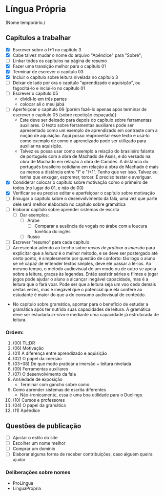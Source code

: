 # Língua Própria

(Nome temporário.)

## Capítulos a trabalhar

- [X] Escrever sobre o I+1 no capítulo 3
- [X] Cabe talvez mudar o nome do arquivo "Apêndice" para "Sobre";
- [ ] Linkar todos os capítulos na página de resumo
- [X] Fazer uma transição melhor para o capítulo 01
- [X] Terminar de escrever o capítulo 03
- [X] Incluir o capítulo sobre leitura nivelada no capítulo 3
- [ ] Deixar de lado por ora o capítulo "aprendizado e aquisição", ou fagocitá-lo e incluí-lo no capítulo 01 
- [ ] Escrever o capítulo 05
	- dividi-lo em três partes
	- colocar ali o meu jabá
- [ ] Aperfeiçoar o capítulo 06 (porém fazê-lo apenas após terminar de escrever o capítulo 05 (sobre repetição espaçada))
	- Este deve ser deixado para depois do capítulo sobre ferramentas auxiliares. O texto sobre ferramentas auxiliares pode ser apresentado como um exemplo de aprendizado em contraste com a noção de aquisição. Aqui posso reaproveitar esse texto e usá-lo como exemplo de como o aprendizado pode ser utilizado para auxiliar na aquisição.
	- Talvez eu possa usar como exemplo a relação do brasileiro falante de português com a obra de Machado de Assis, e do versado na obra de Machado em relação à obra de Camões. A distância do português brasileiro cotidiano em relação à obra de Machado é mais ou menos a distância entre "I" e "I+1". Tenho que ver isso. Talvez eu tenha que enxugar, espremer, torcer. É preciso testar e averiguar.
- [X] Considerar colocar o capítulo sobre motivação como o primeiro de todos (no lugar do 01, e não do 00)
- [X] Verificar se eu preciso editar e aperfeiçoar o capítulo sobre motivação 
- [ ] Enxugar o capítulo sobre o desenvolvimento da fala, uma vez que parte dele será melhor elaborado no capítulo sobre gramática 
- [ ] Elaborar capítulo sobre aprender sistemas de escrita
	- [ ] Dar exemplos:
		- [ ] Árabe
			- [ ] Comparar a ausência de vogais no árabe com a loucura fonética do inglês
		- [ ] Russo
- [ ] Escrever "resumo" para cada capítulo
- [ ] Acrescentar adendo ao trecho sobre _meios de praticar a imersão_ para explicitar que a _leitura_ é o melhor método, e se deve ser postergado até certo ponto, é simplesmente por questão de conforto: tão logo o aluno se vê capaz de entender textos simples, deve ele passar a lê-los. Ao mesmo tempo, o método audiovisual de um modo ou de outro se apoia sobre a leitura, graças às legendas. Então assistir séries e filmes e jogar jogos pode ajudar o aluno a alcançar inegável capacidade, mas é a leitura que o fará voar. Pode ser que a leitura seja um voo cedo demais certas vezes, mas é inegável que o potencial que ela confere ao estudante é maior do que a do consumo audiovisual de conteúdo.
- No capítulo sobre gramática, apontar para o benefício de estudar a gramática após ter nutrido suas capacidades de leitura. A gramática deve ser estudada _in-vivo_ e mediante uma capacidade já estruturada de leitura.

### Ordem: 
1.	(00) TL;DR
2.  (06) Motivação
3.  (01) A diferença entre aprendizado e aquisição
4.	(02) O papel da imersão
5.  (03+08) De que modo praticar a imersão + leitura nivelada
6.  (09) Ferramentas auxiliares
7.  (07) O desenvolvimento da fala
8.  Ansiedade de exposição
	- Terminar com gancho sobre como 
9.  Como aprender sistemas de escrita diferentes
	- Não-ironicamente, essa é uma boa utilidade para o Duolingo.
10. (10) Cursos e professores
11. (04) O papel da gramática
12. (11) Apêndice

## Questões de publicação
- [ ] Ajustar o estilo do site
- [ ] Escolher um nome melhor
- [ ] Comprar um domínio
- [ ] Elaborar alguma forma de receber contribuições, caso alguém queira ajudar

### Deliberações sobre nomes 

- ProLíngua
- LínguaPrópria
